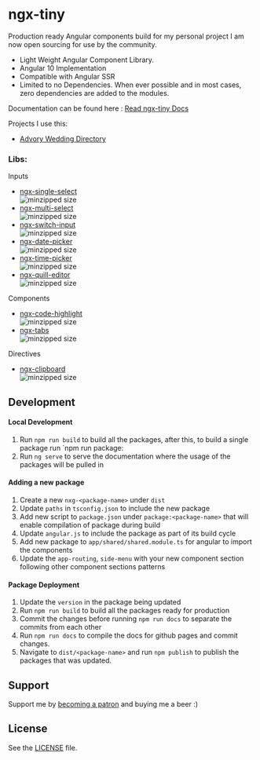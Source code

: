 # ngx-tiny

Production ready Angular components build for my personal project I am now open sourcing for use by the community. 

* Light Weight Angular Component Library.
* Angular 10 Implementation
* Compatible with Angular SSR 
* Limited to no Dependencies. When ever possible and in most cases, zero dependencies are added to the modules.

Documentation can be found here : [Read ngx-tiny Docs](https://aavanzyl.github.io/ngx-tiny)

Projects I use this:
* [Advory Wedding Directory](https://advory.co.za)

### Libs:
Inputs
* [ngx-single-select][ngx-single-select]      
![minzipped size](https://img.shields.io/bundlephobia/minzip/@ngx-tiny/single-select?style=flat-square)
* [ngx-multi-select][ngx-multi-select]      
![minzipped size](https://img.shields.io/bundlephobia/minzip/@ngx-tiny/multi-select?style=flat-square)
* [ngx-switch-input][ngx-switch-input]      
![minzipped size](https://img.shields.io/bundlephobia/minzip/@ngx-tiny/switch-input?style=flat-square)
* [ngx-date-picker][ngx-date-picker]        
![minzipped size](https://img.shields.io/bundlephobia/minzip/@ngx-tiny/date-picker?style=flat-square)
* [ngx-time-picker][ngx-time-picker]        
![minzipped size](https://img.shields.io/bundlephobia/minzip/@ngx-tiny/time-picker?style=flat-square)
* [ngx-quill-editor][ngx-quill-editor]      
![minzipped size](https://img.shields.io/bundlephobia/minzip/@ngx-tiny/quill-editor?style=flat-square)

Components
* [ngx-code-highlight][ngx-code-highlight]      
![minzipped size](https://img.shields.io/bundlephobia/minzip/@ngx-tiny/code-highlight?style=flat-square)
* [ngx-tabs][ngx-tabs]      
![minzipped size](https://img.shields.io/bundlephobia/minzip/@ngx-tiny/tabs?style=flat-square)

Directives
* [ngx-clipboard][ngx-clipboard]        
![minzipped size](https://img.shields.io/bundlephobia/minzip/@ngx-tiny/clipboard?style=flat-square)

## Development

#### Local Development
1. Run `npm run build` to build all the packages, after this, to build a single package run `npm run package:<package-name>
2. Run `ng serve` to serve the documentation where the usage of the packages will be pulled in

#### Adding a new package
1. Create a new `nxg-<package-name>` under `dist`
2. Update `paths` in `tsconfig.json` to include the new package
3. Add new script to `package.json` under `package:<package-name>` that will enable compilation of package during build
4. Update `angular.js` to include the package as part of its build cycle
5. Add new package to `app/shared/shared.module.ts` for angular to import the components
6. Update the `app-routing`, `side-menu` with your new component section following other component sections patterns

#### Package Deployment
1. Update the `version` in the package being updated
2. Run `npm run build` to build all the packages ready for production
3. Commit the changes before running `npm run docs` to separate the commits from each other
4. Run `npm run docs` to compile the docs for github pages and commit changes.
5. Navigate to `dist/<package-name>` and run `npm publish` to publish the packages that was updated.

## Support

Support me by [becoming a patron](https://www.patreon.com/bePatron?u=27640996) and buying me a beer :) 

## License
See the [LICENSE][license] file.

[license]: /LICENSE
[contributing]: /CONTRIBUTING.md
[docs]: /DOCUMENTATION.md 

[ngx-single-select]: projects/ngx-single-select/README.md 
[ngx-multi-select]: projects/ngx-multi-select/README.md 
[ngx-code-highlight]: projects/ngx-code-highlight/README.md
[ngx-quill-editor]: projects/ngx-quill-editor/README.md
[ngx-switch-input]: projects/ngx-switch-input/README.md
[ngx-date-picker]: projects/ngx-date-picker/README.md
[ngx-time-picker]: projects/ngx-time-picker/README.md
[ngx-clipboard]: projects/ngx-clipboard/README.md
[ngx-tabs]: projects/ngx-tabs/README.md
